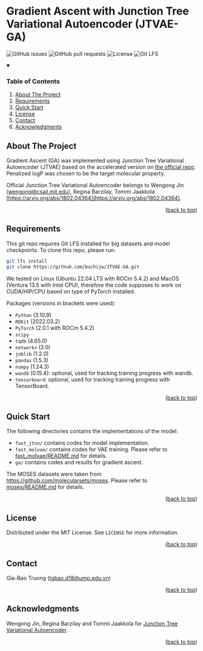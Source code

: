 # Gradient Ascent with Junction Tree Variational Autoencoder (JTVAE-GA)

![GitHub issues](https://img.shields.io/github/issues/buchijw/JTVAE-GA?style=for-the-badge)
![GitHub pull requests](https://img.shields.io/github/issues-pr/buchijw/JTVAE-GA?style=for-the-badge)
![License](https://img.shields.io/github/license/buchijw/JTVAE-GA?style=for-the-badge)
![Git LFS](https://img.shields.io/badge/GIT%20LFS-8A2BE2?style=for-the-badge)

<!-- TABLE OF CONTENTS -->

<details open>
  <summary><h3>Table of Contents</h3></summary>
  <ol>
    <li><a href="#about-the-project">About The Project</a></li>
    <li><a href="#requirements">Requirements</a></li>
    <li><a href="#quick-start">Quick Start</a></li>
    <li><a href="#license">License</a></li>
    <li><a href="#contact">Contact</a></li>
    <li><a href="#acknowledgments">Acknowledgments</a></li>
  </ol>
</details>

<!-- ABOUT THE PROJECT -->

## About The Project

Gradient Ascent (GA) was implemented using Junction Tree Variational Autoencoder (JTVAE) based on the accelerated version on [the official repo](https://github.com/wengong-jin/icml18-jtnn). Penalized logP was chosen to be the target molecular property.

Official Junction Tree Variational Autoencoder belongs to Wengong Jin (wengong@csail.mit.edu), Regina Barzilay, Tommi Jaakkola [https://arxiv.org/abs/1802.04364](https://arxiv.org/abs/1802.04364).

<p align="right">(<a href="#readme-top">back to top</a>)</p>

<!-- REQUIREMENTS -->

## Requirements

This git repo requires Git LFS installed for big datasets and model checkpoints. To clone this repo, please run:

```sh {"id":"01HZA2F0VMBH2NZ52DCXCN5CVG"}
git lfs install
git clone https://github.com/buchijw/JTVAE-GA.git
```

We tested on Linux (Ubuntu 22.04 LTS with ROCm 5.4.2) and MacOS (Ventura 13.5 with Intel CPU), therefore the code supposes to work on CUDA/HIP/CPU based on type of PyTorch installed.

Packages (versions in brackets were used):

* `Python` (3.10.9)
* `RDKit` (2022.03.2)
* `PyTorch` (2.0.1 with ROCm 5.4.2)
* `scipy`
* `tqdm` (4.65.0)
* `networkx` (3.0)
* `joblib` (1.2.0)
* `pandas` (1.5.3)
* `numpy` (1.24.3)
* `wandb` (0.15.4): optional, used for tracking training progress with wandb.
* `tensorboard`: optional, used for tracking training progress with TensorBoard.

<p align="right">(<a href="#readme-top">back to top</a>)</p>

<!-- QUICK START -->

## Quick Start

The following directories contains the implementations of the model:

* `fast_jtnn/` contains codes for model implementation.
* `fast_molvae/` contains codes for VAE training. Please refer to [fast_molvae/README.md](fast_molvae/README.md) for details.
* `ga/` contains codes and results for gradient ascent.

The MOSES datasets were taken from https://github.com/molecularsets/moses. Please refer to [moses/README.md](moses/README.md) for details.

<p align="right">(<a href="#readme-top">back to top</a>)</p>

<!-- LICENSE -->

## License

Distributed under the MIT License. See `LICENSE` for more information.

<p align="right">(<a href="#readme-top">back to top</a>)</p>

<!-- CONTACT -->

## Contact

Gia-Bao Truong (tgbao.d18@ump.edu.vn)

<p align="right">(<a href="#readme-top">back to top</a>)</p>

<!-- ACKNOWLEDGMENTS -->

## Acknowledgments

Wengong Jin, Regina Barzilay and Tommi Jaakkola for [Junction Tree Variational Autoencoder](https://arxiv.org/abs/1802.04364).

<p align="right">(<a href="#readme-top">back to top</a>)</p>
